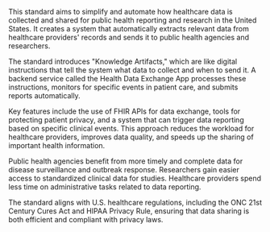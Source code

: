 This standard aims to simplify and automate how healthcare data is collected and shared for public health reporting and research in the United States. It creates a system that automatically extracts relevant data from healthcare providers' records and sends it to public health agencies and researchers.

The standard introduces "Knowledge Artifacts," which are like digital instructions that tell the system what data to collect and when to send it. A backend service called the Health Data Exchange App processes these instructions, monitors for specific events in patient care, and submits reports automatically.

Key features include the use of FHIR APIs for data exchange, tools for protecting patient privacy, and a system that can trigger data reporting based on specific clinical events. This approach reduces the workload for healthcare providers, improves data quality, and speeds up the sharing of important health information.

Public health agencies benefit from more timely and complete data for disease surveillance and outbreak response. Researchers gain easier access to standardized clinical data for studies. Healthcare providers spend less time on administrative tasks related to data reporting.

The standard aligns with U.S. healthcare regulations, including the ONC 21st Century Cures Act and HIPAA Privacy Rule, ensuring that data sharing is both efficient and compliant with privacy laws.